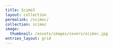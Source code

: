 ```yaml
---
title: ScimoƆ
layout: collection
permalink: /scimoc/
collection: scimoc
image:
  thumbnail: /assets/images/covers/scimoc.jpg
entries_layout: grid
---
```

